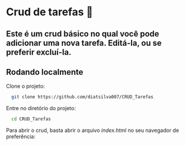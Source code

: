 # Crud de tarefas 📁

## Este é um crud básico no qual você pode adicionar uma nova tarefa. Editá-la, ou se preferir excluí-la.

## Rodando localmente

Clone o projeto:

```bash
  git clone https://github.com/diatsilva007/CRUD_Tarefas
```

Entre no diretório do projeto:

```bash
  cd CRUD_Tarefas
```

Para abrir o crud, basta abrir o arquivo *index.html* no seu navegador de preferência:
